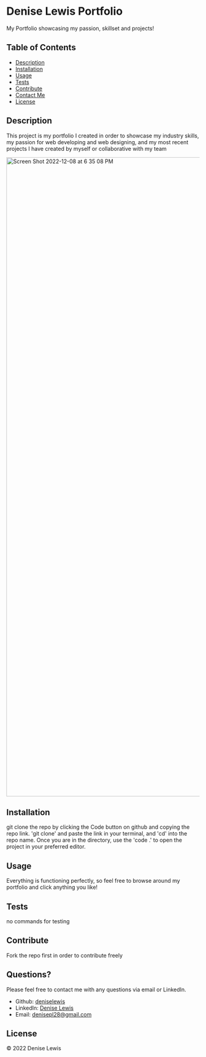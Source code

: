 
# Denise Lewis Portfolio



My Portfolio showcasing my passion, skillset and projects!

## Table of Contents

- [Description](#description)
- [Installation](#installation)
- [Usage](#usage)
- [Tests](#tests)
- [Contribute](#contribute)
- [Contact Me](#questions)
- [License](#license)

## Description

This project is my portfolio I created in order to showcase my industry skills, my passion for web developing and web designing, and my most recent projects I have created by myself or collaborative with my team

<img width="1667" alt="Screen Shot 2022-12-08 at 6 35 08 PM" src="https://user-images.githubusercontent.com/47063822/206589203-dd9294c2-48a5-404d-bbee-d9c61c5df5bc.png">


## Installation

git clone the repo by clicking the Code button on github and copying the repo link. 'git clone' and paste the link in your terminal, and 'cd' into the repo name. Once you are in the directory, use the 'code .' to open the project in your preferred editor.

## Usage

Everything is functioning perfectly, so feel free to browse around my portfolio and click anything you like!

## Tests

no commands for testing

## Contribute

Fork the repo first in order to contribute freely

## Questions?

Please feel free to contact me with any questions via email or LinkedIn.

- Github: [deniselewis](https://github.com/deniselewis)
- LinkedIn: [Denise Lewis](https://www.linkedin.com/in/deniselewis12/)
- Email: [denisepl28@gmail.com](mailto:denisepl28@gmail.com)

## License



&copy; 2022 Denise Lewis
